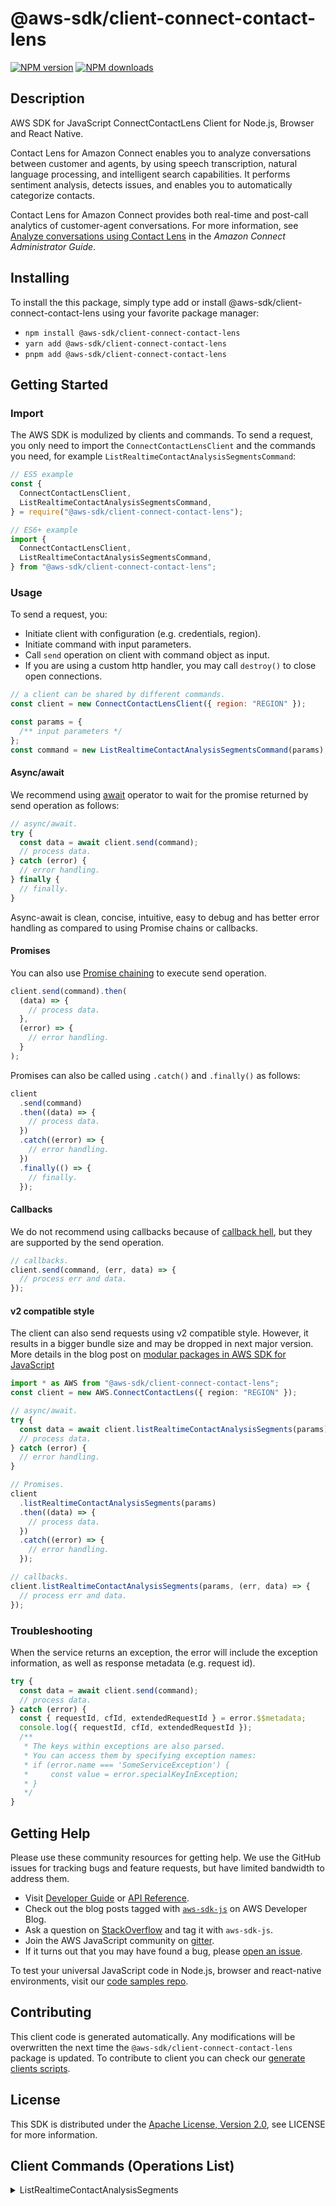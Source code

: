 <!-- generated file, do not edit directly -->

# @aws-sdk/client-connect-contact-lens

[![NPM version](https://img.shields.io/npm/v/@aws-sdk/client-connect-contact-lens/latest.svg)](https://www.npmjs.com/package/@aws-sdk/client-connect-contact-lens)
[![NPM downloads](https://img.shields.io/npm/dm/@aws-sdk/client-connect-contact-lens.svg)](https://www.npmjs.com/package/@aws-sdk/client-connect-contact-lens)

## Description

AWS SDK for JavaScript ConnectContactLens Client for Node.js, Browser and React Native.

<p>Contact Lens for Amazon Connect enables you to analyze conversations between customer and agents,
by using speech transcription, natural language processing, and intelligent search
capabilities. It performs sentiment analysis, detects issues, and enables you to automatically
categorize contacts.</p>
<p>Contact Lens for Amazon Connect provides both real-time and post-call analytics of customer-agent
conversations. For more information, see <a href="https://docs.aws.amazon.com/connect/latest/adminguide/analyze-conversations.html">Analyze conversations using
Contact Lens</a> in the <i>Amazon Connect Administrator Guide</i>. </p>

## Installing

To install the this package, simply type add or install @aws-sdk/client-connect-contact-lens
using your favorite package manager:

- `npm install @aws-sdk/client-connect-contact-lens`
- `yarn add @aws-sdk/client-connect-contact-lens`
- `pnpm add @aws-sdk/client-connect-contact-lens`

## Getting Started

### Import

The AWS SDK is modulized by clients and commands.
To send a request, you only need to import the `ConnectContactLensClient` and
the commands you need, for example `ListRealtimeContactAnalysisSegmentsCommand`:

```js
// ES5 example
const {
  ConnectContactLensClient,
  ListRealtimeContactAnalysisSegmentsCommand,
} = require("@aws-sdk/client-connect-contact-lens");
```

```ts
// ES6+ example
import {
  ConnectContactLensClient,
  ListRealtimeContactAnalysisSegmentsCommand,
} from "@aws-sdk/client-connect-contact-lens";
```

### Usage

To send a request, you:

- Initiate client with configuration (e.g. credentials, region).
- Initiate command with input parameters.
- Call `send` operation on client with command object as input.
- If you are using a custom http handler, you may call `destroy()` to close open connections.

```js
// a client can be shared by different commands.
const client = new ConnectContactLensClient({ region: "REGION" });

const params = {
  /** input parameters */
};
const command = new ListRealtimeContactAnalysisSegmentsCommand(params);
```

#### Async/await

We recommend using [await](https://developer.mozilla.org/en-US/docs/Web/JavaScript/Reference/Operators/await)
operator to wait for the promise returned by send operation as follows:

```js
// async/await.
try {
  const data = await client.send(command);
  // process data.
} catch (error) {
  // error handling.
} finally {
  // finally.
}
```

Async-await is clean, concise, intuitive, easy to debug and has better error handling
as compared to using Promise chains or callbacks.

#### Promises

You can also use [Promise chaining](https://developer.mozilla.org/en-US/docs/Web/JavaScript/Guide/Using_promises#chaining)
to execute send operation.

```js
client.send(command).then(
  (data) => {
    // process data.
  },
  (error) => {
    // error handling.
  }
);
```

Promises can also be called using `.catch()` and `.finally()` as follows:

```js
client
  .send(command)
  .then((data) => {
    // process data.
  })
  .catch((error) => {
    // error handling.
  })
  .finally(() => {
    // finally.
  });
```

#### Callbacks

We do not recommend using callbacks because of [callback hell](http://callbackhell.com/),
but they are supported by the send operation.

```js
// callbacks.
client.send(command, (err, data) => {
  // process err and data.
});
```

#### v2 compatible style

The client can also send requests using v2 compatible style.
However, it results in a bigger bundle size and may be dropped in next major version. More details in the blog post
on [modular packages in AWS SDK for JavaScript](https://aws.amazon.com/blogs/developer/modular-packages-in-aws-sdk-for-javascript/)

```ts
import * as AWS from "@aws-sdk/client-connect-contact-lens";
const client = new AWS.ConnectContactLens({ region: "REGION" });

// async/await.
try {
  const data = await client.listRealtimeContactAnalysisSegments(params);
  // process data.
} catch (error) {
  // error handling.
}

// Promises.
client
  .listRealtimeContactAnalysisSegments(params)
  .then((data) => {
    // process data.
  })
  .catch((error) => {
    // error handling.
  });

// callbacks.
client.listRealtimeContactAnalysisSegments(params, (err, data) => {
  // process err and data.
});
```

### Troubleshooting

When the service returns an exception, the error will include the exception information,
as well as response metadata (e.g. request id).

```js
try {
  const data = await client.send(command);
  // process data.
} catch (error) {
  const { requestId, cfId, extendedRequestId } = error.$$metadata;
  console.log({ requestId, cfId, extendedRequestId });
  /**
   * The keys within exceptions are also parsed.
   * You can access them by specifying exception names:
   * if (error.name === 'SomeServiceException') {
   *     const value = error.specialKeyInException;
   * }
   */
}
```

## Getting Help

Please use these community resources for getting help.
We use the GitHub issues for tracking bugs and feature requests, but have limited bandwidth to address them.

- Visit [Developer Guide](https://docs.aws.amazon.com/sdk-for-javascript/v3/developer-guide/welcome.html)
  or [API Reference](https://docs.aws.amazon.com/AWSJavaScriptSDK/v3/latest/index.html).
- Check out the blog posts tagged with [`aws-sdk-js`](https://aws.amazon.com/blogs/developer/tag/aws-sdk-js/)
  on AWS Developer Blog.
- Ask a question on [StackOverflow](https://stackoverflow.com/questions/tagged/aws-sdk-js) and tag it with `aws-sdk-js`.
- Join the AWS JavaScript community on [gitter](https://gitter.im/aws/aws-sdk-js-v3).
- If it turns out that you may have found a bug, please [open an issue](https://github.com/aws/aws-sdk-js-v3/issues/new/choose).

To test your universal JavaScript code in Node.js, browser and react-native environments,
visit our [code samples repo](https://github.com/aws-samples/aws-sdk-js-tests).

## Contributing

This client code is generated automatically. Any modifications will be overwritten the next time the `@aws-sdk/client-connect-contact-lens` package is updated.
To contribute to client you can check our [generate clients scripts](https://github.com/aws/aws-sdk-js-v3/tree/main/scripts/generate-clients).

## License

This SDK is distributed under the
[Apache License, Version 2.0](http://www.apache.org/licenses/LICENSE-2.0),
see LICENSE for more information.

## Client Commands (Operations List)

<details>
<summary>
ListRealtimeContactAnalysisSegments
</summary>

[Command API Reference](https://docs.aws.amazon.com/AWSJavaScriptSDK/v3/latest/clients/client-connect-contact-lens/classes/listrealtimecontactanalysissegmentscommand.html) / [Input](https://docs.aws.amazon.com/AWSJavaScriptSDK/v3/latest/clients/client-connect-contact-lens/interfaces/listrealtimecontactanalysissegmentscommandinput.html) / [Output](https://docs.aws.amazon.com/AWSJavaScriptSDK/v3/latest/clients/client-connect-contact-lens/interfaces/listrealtimecontactanalysissegmentscommandoutput.html)

</details>
